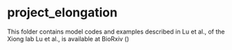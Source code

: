 # project_elongation
This folder contains model codes and examples described in Lu et al., of the Xiong lab
Lu et al., is available at BioRxiv ()

